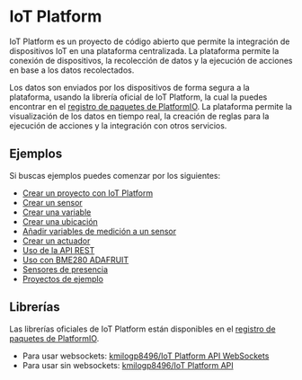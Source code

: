 # IoT Platform

IoT Platform es un proyecto de código abierto que permite la integración de dispositivos IoT en una plataforma centralizada. La plataforma permite la conexión de dispositivos, la recolección de datos y la ejecución de acciones en base a los datos recolectados.

Los datos son enviados por los dispositivos de forma segura a la plataforma, usando la librería oficial de IoT Platform, la cual la puedes encontrar en el [registro de paquetes de PlatformIO](https://registry.platformio.org/). La plataforma permite la visualización de los datos en tiempo real, la creación de reglas para la ejecución de acciones y la integración con otros servicios.

## Ejemplos

Si buscas ejemplos puedes comenzar por los siguientes:
- [Crear un proyecto con IoT Platform](/docs/creating-a-project)
- [Crear un sensor](/docs/creating-a-sensor)
- [Crear una variable](/docs/creating-a-variable)
- [Crear una ubicación](/docs/creating-a-location)
- [Añadir variables de medición a un sensor](/docs/adding-measurement-variables)
- [Crear un actuador](/docs/actuators)
- [Uso de la API REST](/docs/rest-api)
- [Uso con BME280 ADAFRUIT](/docs/bme280-adafruit)
- [Sensores de presencia](/docs/presence-sensors)
- [Proyectos de ejemplo](https://github.com/kmilogp8496/software-thesis)

## Librerías

Las librerías oficiales de IoT Platform están disponibles en el [registro de paquetes de PlatformIO](https://registry.platformio.org/).

- Para usar websockets: [kmilogp8496/IoT Platform API WebSockets](https://registry.platformio.org/libraries/kmilogp8496/IoT%20Platform%20API%20WebSockets)
- Para usar sin websockets: [kmilogp8496/IoT Platform API](https://registry.platformio.org/libraries/kmilogp8496/IoT%20Platform%20API)